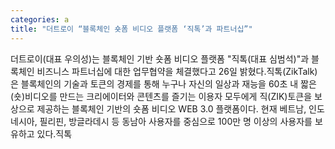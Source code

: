 ```yaml
---
categories: a
title: "더트로이 “블록체인 숏폼 비디오 플랫폼 ‘직톡’과 파트너십”"
---
```

더트로이(대표 우의성)는 블록체인 기반 숏폼 비디오 플랫폼 "직톡(대표 심범석)"과 블록체인 비즈니스 파트너십에 대한 업무협약을 체결했다고 26일 밝혔다.직톡(ZikTalk)은 블록체인의 기술과 토큰의 경제를 통해 누구나 자신의 일상과 재능을 60초 내 짧은(숏)비디오를 만드는 크리에이터와 콘텐츠를 즐기는 이용자 모두에게 직(ZIK)토큰을 보상으로 제공하는 블록체인 기반의 숏폼 비디오 WEB 3.0 플랫폼이다. 현재 베트남, 인도네시아, 필리핀, 방글라데시 등 동남아 사용자를 중심으로 100만 명 이상의 사용자를 보유하고 있다.직톡